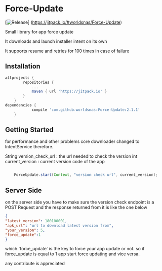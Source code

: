 # Force-Update
[![Release](https://jitpack.io/v/User/Repo.svg)]
(https://jitpack.io/#worldsnas/Force-Update)

Small library for app force update

It downloads and launch installer intent on its own

It supports resume and retries for 100 times in case of failure


## Installation

```groovy
allprojects {
		repositories {
			...
			maven { url 'https://jitpack.io' }
		}
	}
dependencies {
	        compile 'com.github.worldsnas:Force-Update:2.1.1'
	}
```

## Getting Started
for performance and other problems core downloader changed to IntentService therefore.

String version_check_url : the url needed to check the version
int current_version : current version code of the app



```java

    ForceUpdate.start(Context, "version check url", current_version);

```

## Server Side

on the server side you have to make sure the version check endpoint is a POST Request and the response returned from it is like the one below

```json
{
"latest_version": 180100001,
"apk_url": "url to download latest version from",
"your_version": 5,
"force_update":1
}
```

which 'force_update' is the key to force your app update or not.
so if force_update is equal to 1 app start force updating and vice versa.


any contribute is appreciated

